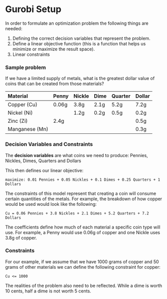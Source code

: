 # Gurobi Setup
 In order to formulate an optimization problem the following things are needed:
 
1. Defining the correct decision variables that represent the problem.
2. Define a linear objective function (this is a function that helps us minimize or maximize the result space).
3. Linear constraints

### Sample problem
If we have a limited supply of metals, what is the greatest dollar value of 
coins that can be created from those materials?

| Material    | Penny | Nickle | Dime | Quarter | Dollar |
|:------------|:------|:------|:-----|:--------|:------|
| Copper (Cu) | 0.06g | 3.8g  | 2.1g | 5.2g    | 7.2g  |
| Nickel (Ni) |       | 1.2g  | 0.2g | 0.5g    | 0.2g  |
| Zinc (Zi)   | 2.4g  |       |      |         |0.5g|
|Manganese (Mn)|    |     |      |      |0.3g|

### Decision Variables and Constraints
The **decision variables** are what coins we need to produce: Pennies, 
Nickles, Dimes, Quarters and Dollars

This then defines our linear objective:

```text
maximize: 0.01 Pennies + 0.05 Nickles + 0.1 Dimes + 0.25 Quarters + 1 Dollars
```

The constraints of this model represent that creating a coin will consume certain quantities of the
metals.  For example, the breakdown of how copper would be used would look like the following:

```text
Cu = 0.06 Pennies + 3.8 Nickles + 2.1 Dimes + 5.2 Quarters + 7.2 Dollars
```

The coefficients define how much of each material a specific coin type will use.  For example, a Penny would use 0.06g
of copper and one Nickle uses 3.8g of copper.

### Constraints
For our example, if we assume that we have 1000 grams of copper and 50 grams of other materials we can define the following
constraint for copper:

```text
Cu <= 1000
```
The realities of the problem also need to be reflected.  While a dime is worth 10 cents, half a dime is not worth 5 cents.
